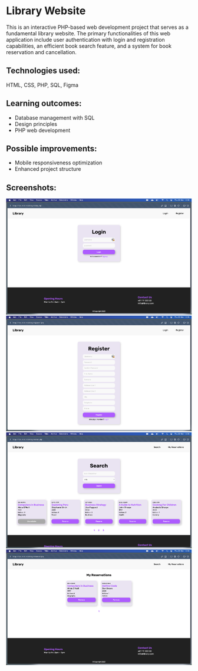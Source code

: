 # Library Website
This is an interactive PHP-based web development project that serves as a fundamental library website. The primary functionalities of this web application include user authentication with login and registration capabilities, an efficient book search feature, and a system for book reservation and cancellation.

## Technologies used:
HTML, CSS, PHP, SQL, Figma

## Learning outcomes:
- Database management with SQL
- Design principles
- PHP web development

## Possible improvements:
- Mobile responsiveness optimization
- Enhanced project structure

## Screenshots:
![Login screen](Screenshots/login.png?raw=true "Login")
![Register screen](Screenshots/register.png?raw=true "Register")
![Search screen](Screenshots/search.png?raw=true "Search")
![Reservations screen](Screenshots/reservations.png?raw=true "Reservations")
